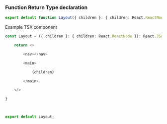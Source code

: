 ### Function Return Type declaration
```ts
export default function Layout({ children }: { children: React.ReactNode }): React.JSX.Element {
```


Example TSX component
```ts
const Layout = ({ children }: { children: React.ReactNode }): React.JSX.Element => {

    return <>

        <nav></nav>

        <main>

            {children}

        </main>

    </>

}

  

export default Layout;
```